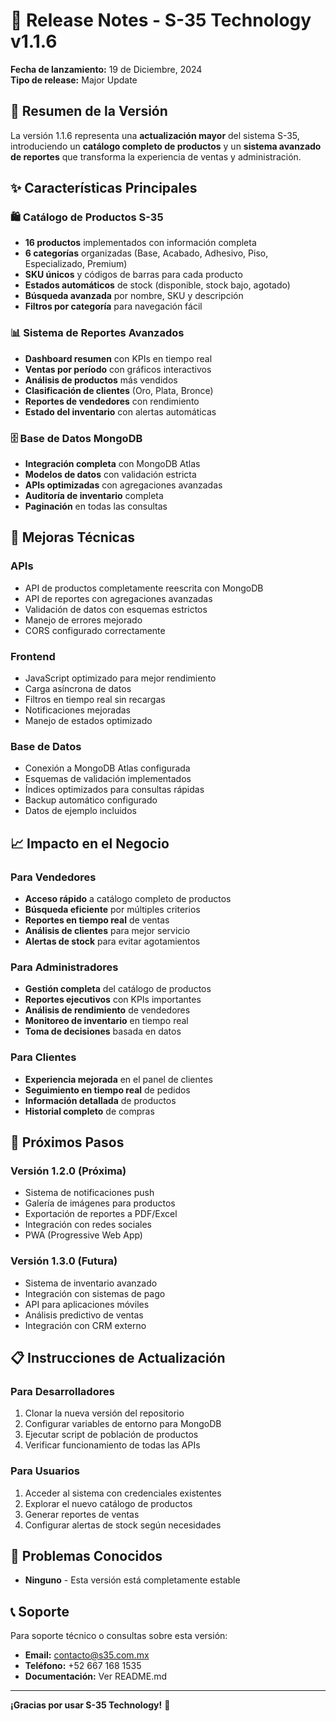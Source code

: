 # 🚀 Release Notes - S-35 Technology v1.1.6

**Fecha de lanzamiento:** 19 de Diciembre, 2024  
**Tipo de release:** Major Update

## 🎯 Resumen de la Versión

La versión 1.1.6 representa una **actualización mayor** del sistema S-35, introduciendo un **catálogo completo de productos** y un **sistema avanzado de reportes** que transforma la experiencia de ventas y administración.

## ✨ Características Principales

### 🛍️ **Catálogo de Productos S-35**
- **16 productos** implementados con información completa
- **6 categorías** organizadas (Base, Acabado, Adhesivo, Piso, Especializado, Premium)
- **SKU únicos** y códigos de barras para cada producto
- **Estados automáticos** de stock (disponible, stock bajo, agotado)
- **Búsqueda avanzada** por nombre, SKU y descripción
- **Filtros por categoría** para navegación fácil

### 📊 **Sistema de Reportes Avanzados**
- **Dashboard resumen** con KPIs en tiempo real
- **Ventas por período** con gráficos interactivos
- **Análisis de productos** más vendidos
- **Clasificación de clientes** (Oro, Plata, Bronce)
- **Reportes de vendedores** con rendimiento
- **Estado del inventario** con alertas automáticas

### 🗄️ **Base de Datos MongoDB**
- **Integración completa** con MongoDB Atlas
- **Modelos de datos** con validación estricta
- **APIs optimizadas** con agregaciones avanzadas
- **Auditoría de inventario** completa
- **Paginación** en todas las consultas

## 🔧 Mejoras Técnicas

### **APIs**
- API de productos completamente reescrita con MongoDB
- API de reportes con agregaciones avanzadas
- Validación de datos con esquemas estrictos
- Manejo de errores mejorado
- CORS configurado correctamente

### **Frontend**
- JavaScript optimizado para mejor rendimiento
- Carga asíncrona de datos
- Filtros en tiempo real sin recargas
- Notificaciones mejoradas
- Manejo de estados optimizado

### **Base de Datos**
- Conexión a MongoDB Atlas configurada
- Esquemas de validación implementados
- Índices optimizados para consultas rápidas
- Backup automático configurado
- Datos de ejemplo incluidos

## 📈 Impacto en el Negocio

### **Para Vendedores**
- **Acceso rápido** a catálogo completo de productos
- **Búsqueda eficiente** por múltiples criterios
- **Reportes en tiempo real** de ventas
- **Análisis de clientes** para mejor servicio
- **Alertas de stock** para evitar agotamientos

### **Para Administradores**
- **Gestión completa** del catálogo de productos
- **Reportes ejecutivos** con KPIs importantes
- **Análisis de rendimiento** de vendedores
- **Monitoreo de inventario** en tiempo real
- **Toma de decisiones** basada en datos

### **Para Clientes**
- **Experiencia mejorada** en el panel de clientes
- **Seguimiento en tiempo real** de pedidos
- **Información detallada** de productos
- **Historial completo** de compras

## 🚀 Próximos Pasos

### **Versión 1.2.0 (Próxima)**
- Sistema de notificaciones push
- Galería de imágenes para productos
- Exportación de reportes a PDF/Excel
- Integración con redes sociales
- PWA (Progressive Web App)

### **Versión 1.3.0 (Futura)**
- Sistema de inventario avanzado
- Integración con sistemas de pago
- API para aplicaciones móviles
- Análisis predictivo de ventas
- Integración con CRM externo

## 📋 Instrucciones de Actualización

### **Para Desarrolladores**
1. Clonar la nueva versión del repositorio
2. Configurar variables de entorno para MongoDB
3. Ejecutar script de población de productos
4. Verificar funcionamiento de todas las APIs

### **Para Usuarios**
1. Acceder al sistema con credenciales existentes
2. Explorar el nuevo catálogo de productos
3. Generar reportes de ventas
4. Configurar alertas de stock según necesidades

## 🐛 Problemas Conocidos

- **Ninguno** - Esta versión está completamente estable

## 📞 Soporte

Para soporte técnico o consultas sobre esta versión:
- **Email:** contacto@s35.com.mx
- **Teléfono:** +52 667 168 1535
- **Documentación:** Ver README.md

---

**¡Gracias por usar S-35 Technology!** 🎉
